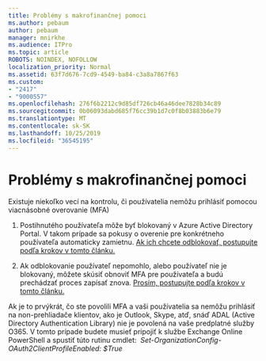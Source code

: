 ```yaml
---
title: Problémy s makrofinančnej pomoci
ms.author: pebaum
author: pebaum
manager: mnirkhe
ms.audience: ITPro
ms.topic: article
ROBOTS: NOINDEX, NOFOLLOW
localization_priority: Normal
ms.assetid: 63f7d676-7cd9-4549-ba84-c3a8a7867f63
ms.custom:
- "2417"
- "9000557"
ms.openlocfilehash: 276f6b2212c9d85df726cb46a46dee7828b34c89
ms.sourcegitcommit: 0b06093dabd685f76cc39b1d7c0f8b03883b6e79
ms.translationtype: MT
ms.contentlocale: sk-SK
ms.lasthandoff: 10/25/2019
ms.locfileid: "36545195"
---
```

# <a name="issues-with-mfa"></a>Problémy s makrofinančnej pomoci
Existuje niekoľko vecí na kontrolu, či používatelia nemôžu prihlásiť pomocou viacnásobné overovanie (MFA)

1. Postihnutého používateľa môže byť blokovaný v Azure Active Directory Portal. V takom prípade sa pokusy o overenie pre konkrétneho používateľa automaticky zamietnu. [Ak ich chcete odblokovať, postupujte podľa krokov v tomto článku.](https://docs.microsoft.com/azure/active-directory/authentication/howto-mfa-mfasettings#block-and-unblock-users)

2. Ak odblokovanie používateľ nepomohlo, alebo používateľ nie je blokovaný, môžete skúsiť obnoviť MFA pre používateľa a budú prechádzať proces zapísať znova. [Prosím, postupujte podľa krokov v tomto článku.](https://docs.microsoft.com/azure/active-directory/authentication/howto-mfa-userdevicesettings#require-users-to-provide-contact-methods-again)

Ak je to prvýkrát, čo ste povolili MFA a vaši používatelia sa nemôžu prihlásiť na non-prehliadače klientov, ako je Outlook, Skype, atď, snáď ADAL (Active Directory Authentication Library) nie je povolená na vaše predplatné služby O365. V tomto prípade budete musieť pripojiť k službe Exchange Online PowerShell a spustiť túto rutinu cmdlet:  *Set-OrganizationConfig-OAuth2ClientProfileEnabled: $True*